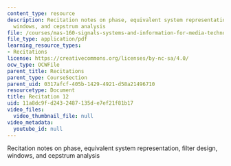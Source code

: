 ```yaml
---
content_type: resource
description: Recitation notes on phase, equivalent system representation, filter design,
  windows, and cepstrum analysis
file: /courses/mas-160-signals-systems-and-information-for-media-technology-fall-2007/11a8dc9fd2432487135de7ef21f81b17_rec12.pdf
file_type: application/pdf
learning_resource_types:
- Recitations
license: https://creativecommons.org/licenses/by-nc-sa/4.0/
ocw_type: OCWFile
parent_title: Recitations
parent_type: CourseSection
parent_uid: 0317afcf-405b-1429-4921-d58a21496710
resourcetype: Document
title: Recitation 12
uid: 11a8dc9f-d243-2487-135d-e7ef21f81b17
video_files:
  video_thumbnail_file: null
video_metadata:
  youtube_id: null
---
```

Recitation notes on phase, equivalent system representation, filter design, windows, and cepstrum analysis